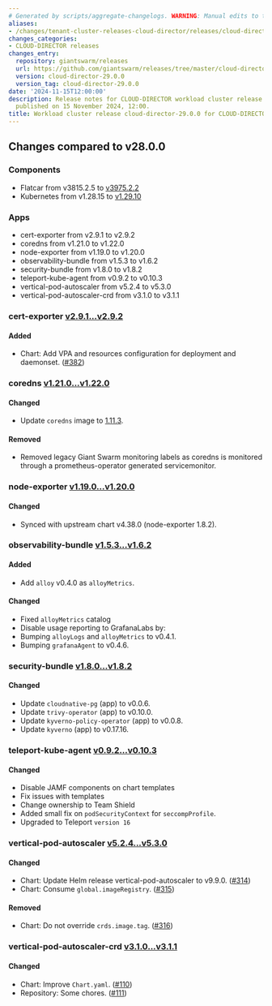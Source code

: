 ```yaml
---
# Generated by scripts/aggregate-changelogs. WARNING: Manual edits to this files will be overwritten.
aliases:
- /changes/tenant-cluster-releases-cloud-director/releases/cloud-director-cloud-director-29.0.0/
changes_categories:
- CLOUD-DIRECTOR releases
changes_entry:
  repository: giantswarm/releases
  url: https://github.com/giantswarm/releases/tree/master/cloud-director/v29.0.0
  version: cloud-director-29.0.0
  version_tag: cloud-director-29.0.0
date: '2024-11-15T12:00:00'
description: Release notes for CLOUD-DIRECTOR workload cluster release cloud-director-29.0.0,
  published on 15 November 2024, 12:00.
title: Workload cluster release cloud-director-29.0.0 for CLOUD-DIRECTOR
---
```


## Changes compared to v28.0.0

### Components

- Flatcar from v3815.2.5 to [v3975.2.2](https://www.flatcar.org/releases#release-3975.2.2)
- Kubernetes from v1.28.15 to [v1.29.10](https://github.com/kubernetes/kubernetes/blob/master/CHANGELOG/CHANGELOG-1.29.md)

### Apps

- cert-exporter from v2.9.1 to v2.9.2
- coredns from v1.21.0 to v1.22.0
- node-exporter from v1.19.0 to v1.20.0
- observability-bundle from v1.5.3 to v1.6.2
- security-bundle from v1.8.0 to v1.8.2
- teleport-kube-agent from v0.9.2 to v0.10.3
- vertical-pod-autoscaler from v5.2.4 to v5.3.0
- vertical-pod-autoscaler-crd from v3.1.0 to v3.1.1

### cert-exporter [v2.9.1...v2.9.2](https://github.com/giantswarm/cert-exporter/compare/v2.9.1...v2.9.2)

#### Added

- Chart: Add VPA and resources configuration for deployment and daemonset. ([#382](https://github.com/giantswarm/cert-exporter/pull/382))

### coredns [v1.21.0...v1.22.0](https://github.com/giantswarm/coredns-app/compare/v1.21.0...v1.22.0)

#### Changed

- Update `coredns` image to [1.11.3](https://github.com/coredns/coredns/releases/tag/v1.11.3).

#### Removed

- Removed legacy Giant Swarm monitoring labels as coredns is monitored through a prometheus-operator generated servicemonitor.

### node-exporter [v1.19.0...v1.20.0](https://github.com/giantswarm/node-exporter-app/compare/v1.19.0...v1.20.0)

#### Changed

- Synced with upstream chart v4.38.0 (node-exporter 1.8.2).

### observability-bundle [v1.5.3...v1.6.2](https://github.com/giantswarm/observability-bundle/compare/v1.5.3...v1.6.2)

#### Added

- Add `alloy` v0.4.0 as `alloyMetrics`.

#### Changed

- Fixed `alloyMetrics` catalog
- Disable usage reporting to GrafanaLabs by:
- Bumping `alloyLogs` and `alloyMetrics` to v0.4.1.
- Bumping `grafanaAgent` to v0.4.6.

### security-bundle [v1.8.0...v1.8.2](https://github.com/giantswarm/security-bundle/compare/v1.8.0...v1.8.2)

#### Changed

- Update `cloudnative-pg` (app) to v0.0.6.
- Update `trivy-operator` (app) to v0.10.0.
- Update `kyverno-policy-operator` (app) to v0.0.8.
- Update `kyverno` (app) to v0.17.16.

### teleport-kube-agent [v0.9.2...v0.10.3](https://github.com/giantswarm/teleport-kube-agent-app/compare/v0.9.2...v0.10.3)

#### Changed

- Disable JAMF components on chart templates
- Fix issues with templates
- Change ownership to Team Shield
- Added small fix on `podSecurityContext` for `seccompProfile`.
- Upgraded to Teleport `version 16`

### vertical-pod-autoscaler [v5.2.4...v5.3.0](https://github.com/giantswarm/vertical-pod-autoscaler-app/compare/v5.2.4...v5.3.0)

#### Changed

- Chart: Update Helm release vertical-pod-autoscaler to v9.9.0. ([#314](https://github.com/giantswarm/vertical-pod-autoscaler-app/pull/314))
- Chart: Consume `global.imageRegistry`. ([#315](https://github.com/giantswarm/vertical-pod-autoscaler-app/pull/315))

#### Removed

- Chart: Do not override `crds.image.tag`. ([#316](https://github.com/giantswarm/vertical-pod-autoscaler-app/pull/316))

### vertical-pod-autoscaler-crd [v3.1.0...v3.1.1](https://github.com/giantswarm/vertical-pod-autoscaler-crd/compare/v3.1.0...v3.1.1)

#### Changed

- Chart: Improve `Chart.yaml`. ([#110](https://github.com/giantswarm/vertical-pod-autoscaler-crd/pull/110))
- Repository: Some chores. ([#111](https://github.com/giantswarm/vertical-pod-autoscaler-crd/pull/111))
